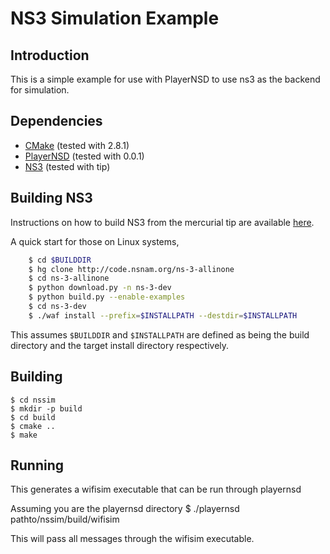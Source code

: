 NS3 Simulation Example
======================

Introduction
------------

This is a simple example for use with PlayerNSD to use ns3 as the
backend for simulation.

Dependencies
------------

* [CMake][1] (tested with 2.8.1)
* [PlayerNSD][2] (tested with 0.0.1)
* [NS3][3] (tested with tip)

 [2]: http://github.com/raedwulf/playernsd
 [1]: http://www.cmake.org/
 [3]: http://www.nsnam.org/

Building NS3
------------

Instructions on how to build NS3 from the mercurial tip are available [here][4].

 [4]: http://www.nsnam.org/wiki/index.php/Installation

A quick start for those on Linux systems,

```bash
	$ cd $BUILDDIR
	$ hg clone http://code.nsnam.org/ns-3-allinone
	$ cd ns-3-allinone
	$ python download.py -n ns-3-dev
	$ python build.py --enable-examples
	$ cd ns-3-dev
	$ ./waf install --prefix=$INSTALLPATH --destdir=$INSTALLPATH
```

This assumes ``$BUILDDIR`` and ``$INSTALLPATH`` are defined as being the build
directory and the target install directory respectively.

Building
--------

	$ cd nssim
	$ mkdir -p build
	$ cd build
	$ cmake ..
	$ make

Running
-------
This generates a wifisim executable that can be run through playernsd

Assuming you are the playernsd directory
	$ ./playernsd pathto/nssim/build/wifisim

This will pass all messages through the wifisim executable.
